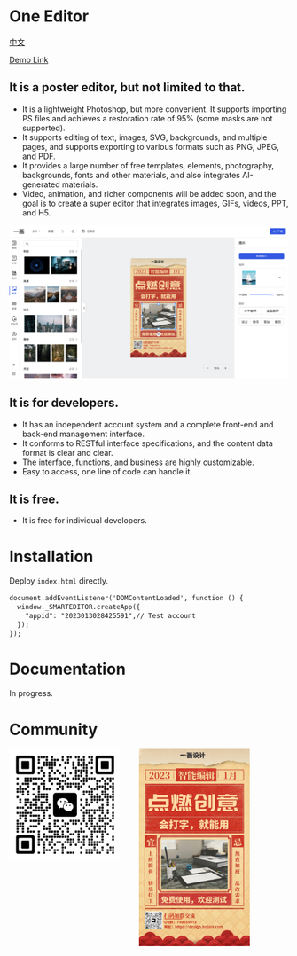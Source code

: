 # One Editor
[中文](https://github.com/oneditor/oneditor/blob/main/README.md)

[Demo Link](https://oneditor.github.io/oneditor/?id=1)

## It is a poster editor, but not limited to that.
* It is a lightweight Photoshop, but more convenient. It supports importing PS files and achieves a restoration rate of 95% (some masks are not supported).
* It supports editing of text, images, SVG, backgrounds, and multiple pages, and supports exporting to various formats such as PNG, JPEG, and PDF.
* It provides a large number of free templates, elements, photography, backgrounds, fonts and other materials, and also integrates AI-generated materials.
* Video, animation, and richer components will be added soon, and the goal is to create a super editor that integrates images, GIFs, videos, PPT, and H5.

![alt screenshot](https://github.com/oneditor/oneditor/blob/main/screenshot.png?raw=true)

## It is for developers.
* It has an independent account system and a complete front-end and back-end management interface.
* It conforms to RESTful interface specifications, and the content data format is clear and clear.
* The interface, functions, and business are highly customizable.
* Easy to access, one line of code can handle it.

## It is free.
* It is free for individual developers.

# Installation
Deploy `index.html` directly.

```
document.addEventListener('DOMContentLoaded', function () {
  window._SMARTEDITOR.createApp({
    "appid": "2023013028425591",// Test account
  });
});
```
# Documentation
In progress.

# Community
<img alt="wechat" src="https://github.com/oneditor/oneditor/blob/main/wetchat.png?raw=true" style="width:200px;height:auto;vertical-align: top;">
<img alt="we poster" src="https://github.com/oneditor/oneditor/blob/main/poster.jpg?raw=true" style="width:200px;height:auto;margin-left: 30px;">

